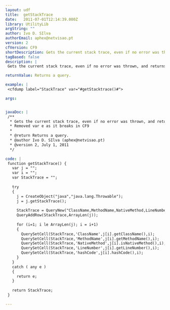 ```yaml
---
layout: udf
title:  getStackTrace
date:   2011-07-01T12:14:39.000Z
library: UtilityLib
argString: ""
author: Ivo D. SIlva
authorEmail: aphex@netvisao.pt
version: 2
cfVersion: CF9
shortDescription: Gets the current stack trace, even if no error was thrown, and returns it in a query.
tagBased: false
description: |
 Gets the current stack trace, even if no error was thrown, and returns it in a query.

returnValue: Returns a query.

example: |
 <cfdump label="StackTrace" var="#getStacktrace()#">

args:


javaDoc: |
 /**
  * Gets the current stack trace, even if no error was thrown, and returns it in a query.
  * Removed var e as it breaks in CF9
  * 
  * @return Returns a query. 
  * @author Ivo D. SIlva (aphex@netvisao.pt) 
  * @version 2, July 1, 2011 
  */

code: |
 function getStackTrace() {
   var j = "";
   var i = "";
   var StackTrace = "";
   
   try
   {
     j = CreateObject("java","java.lang.Throwable");
     j = j.getStackTrace();
 
     StackTrace = QueryNew("ClassName,MethodName,NativeMethod,LineNumber,hashCode");
     QueryAddRow(StackTrace,ArrayLen(j));
   
     for (i=1; i le ArrayLen(j); i = i+1)
     {
       QuerySetCell(StackTrace,'ClassName',j[i].getClassName(),i);
       QuerySetCell(StackTrace,'MethodName',j[i].getMethodName(),i);
       QuerySetCell(StackTrace,'NativeMethod',j[i].isNativeMethod(),i);
       QuerySetCell(StackTrace,'LineNumber',j[i].getLineNumber(),i);
       QuerySetCell(StackTrace,'hashCode',j[i].hashCode(),i);
     }
   }
   catch ( any e )
   {
     return e;
   }
   
   return StackTrace;
 }

---
```


